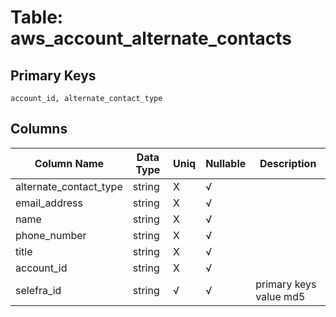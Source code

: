 # Table: aws_account_alternate_contacts

## Primary Keys 

```
account_id, alternate_contact_type
```


## Columns 

|  Column Name   |  Data Type  | Uniq | Nullable | Description | 
|  ----  | ----  | ----  | ----  | ---- | 
| alternate_contact_type | string | X | √ |  | 
| email_address | string | X | √ |  | 
| name | string | X | √ |  | 
| phone_number | string | X | √ |  | 
| title | string | X | √ |  | 
| account_id | string | X | √ |  | 
| selefra_id | string | √ | √ | primary keys value md5 | 


